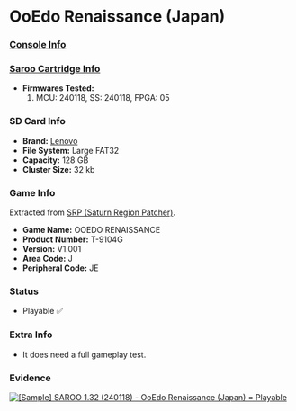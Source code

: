 # OoEdo Renaissance (Japan)

### [Console Info](../../../../Info/Consoles/VA13/README.md)

### [Saroo Cartridge Info](../../../../Info/Cartridges/RetroGameParadiseStore/1.32F/README.md)

- <b>Firmwares Tested:</b>
  1. MCU: 240118, SS: 240118, FPGA: 05

### SD Card Info

- <b>Brand:</b> [Lenovo](https://s.click.aliexpress.com/e/_DBowUFx)
- <b>File System:</b> Large FAT32
- <b>Capacity:</b> 128 GB
- <b>Cluster Size:</b> 32 kb

### Game Info

Extracted from [SRP (Saturn Region Patcher)](https://segaxtreme.net/resources/saturn-region-patcher.81/download).

- <b>Game Name:</b> OOEDO RENAISSANCE
- <b>Product Number:</b> T-9104G
- <b>Version:</b> V1.001
- <b>Area Code:</b> J
- <b>Peripheral Code:</b> JE

### Status

- Playable :white_check_mark:

### Extra Info

- It does need a full gameplay test.

### Evidence

[![[Sample] SAROO 1.32 (240118) - OoEdo Renaissance (Japan) = Playable](https://img.youtube.com/vi/K8tnm2Ph_rs/0.jpg)](https://www.youtube.com/watch?v=K8tnm2Ph_rs)
